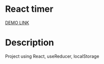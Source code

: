 # React timer

[DEMO LINK](http://Tsekhmister.github.io/react_counter2/)

# Description

Project using React, useReducer, localStorage

